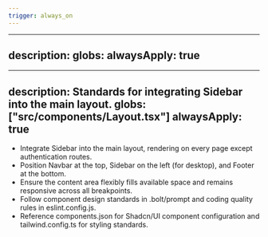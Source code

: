 ```yaml
---
trigger: always_on
---
```


---
description: 
globs: 
alwaysApply: true
---
---
description: Standards for integrating Sidebar into the main layout.
globs: ["src/components/Layout.tsx"]
alwaysApply: true
---

- Integrate Sidebar into the main layout, rendering on every page except authentication routes.
- Position Navbar at the top, Sidebar on the left (for desktop), and Footer at the bottom.
- Ensure the content area flexibly fills available space and remains responsive across all breakpoints.
- Follow component design standards in .bolt/prompt and coding quality rules in eslint.config.js.
- Reference components.json for Shadcn/UI component configuration and tailwind.config.ts for styling standards.

